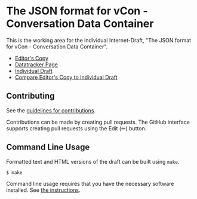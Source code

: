 # The JSON format for vCon - Conversation Data Container

This is the working area for the individual Internet-Draft, "The JSON format for vCon - Conversation Data Container".

* [Editor's Copy](https://dgpetrie.github.io/draft-petrie-vcon/#go.draft-petrie-vcon.html)
* [Datatracker Page](https://datatracker.ietf.org/doc/draft-petrie-vcon)
* [Individual Draft](https://datatracker.ietf.org/doc/html/draft-petrie-vcon)
* [Compare Editor's Copy to Individual Draft](https://dgpetrie.github.io/draft-petrie-vcon/#go.draft-petrie-vcon.diff)


## Contributing

See the
[guidelines for contributions](https://github.com/dgpetrie/draft-petrie-vcon/blob/main/CONTRIBUTING.md).

Contributions can be made by creating pull requests.
The GitHub interface supports creating pull requests using the Edit (✏) button.


## Command Line Usage

Formatted text and HTML versions of the draft can be built using `make`.

```sh
$ make
```

Command line usage requires that you have the necessary software installed.  See
[the instructions](https://github.com/martinthomson/i-d-template/blob/main/doc/SETUP.md).

